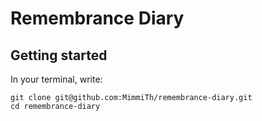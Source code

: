 # Remembrance Diary
## Getting started
In your terminal, write:
```
git clone git@github.com:MimmiTh/remembrance-diary.git
cd remembrance-diary
```
